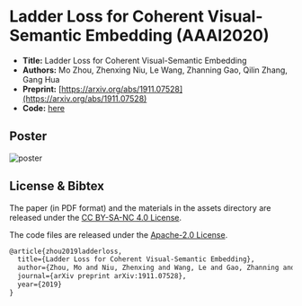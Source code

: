# Ladder Loss for Coherent Visual-Semantic Embedding (AAAI2020)

* **Title:** Ladder Loss for Coherent Visual-Semantic Embedding
* **Authors:** Mo Zhou, Zhenxing Niu, Le Wang, Zhanning Gao, Qilin Zhang, Gang Hua
* **Preprint:** [https://arxiv.org/abs/1911.07528](https://arxiv.org/abs/1911.07528)
* **Code:** [here](Code/)

## Poster

![poster](assets/ladderloss-poster-96dpi.png)

## License & Bibtex

The paper (in PDF format) and the materials in the assets
directory are released under the
[CC BY-SA-NC 4.0 License](https://creativecommons.org/licenses/by-nc-sa/4.0/).

The code files are released under the [Apache-2.0 License](https://www.apache.org/licenses/LICENSE-2.0).

```latex
@article{zhou2019ladderloss,
  title={Ladder Loss for Coherent Visual-Semantic Embedding},
  author={Zhou, Mo and Niu, Zhenxing and Wang, Le and Gao, Zhanning and Zhang, Qilin and Hua, Gang},
  journal={arXiv preprint arXiv:1911.07528},
  year={2019}
}
```
